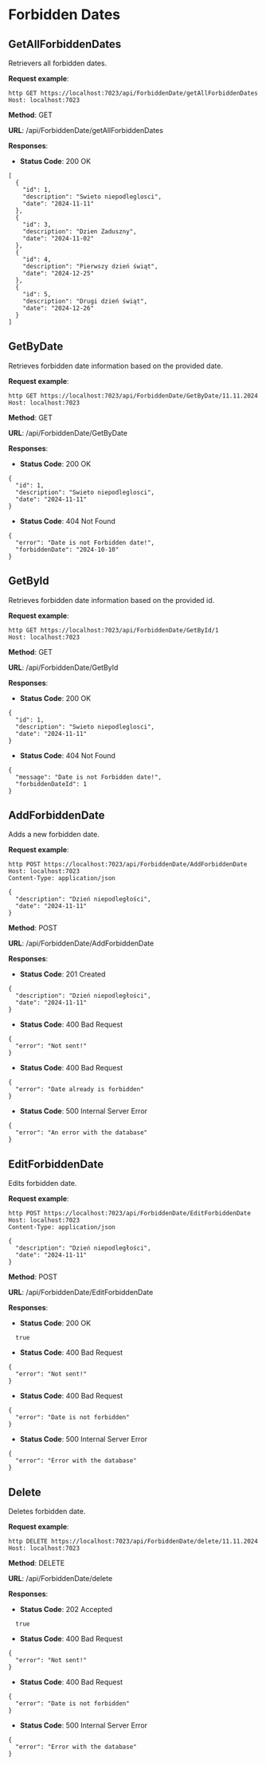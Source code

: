 # Forbidden Dates

## GetAllForbiddenDates

Retrievers all forbidden dates.

**Request example**:

```
http GET https://localhost:7023/api/ForbiddenDate/getAllForbiddenDates
Host: localhost:7023
```

**Method**: GET

**URL**: /api/ForbiddenDate/getAllForbiddenDates

**Responses**:

- **Status Code**: 200 OK

```
[
  {
    "id": 1,
    "description": "Swieto niepodleglosci",
    "date": "2024-11-11"
  },
  {
    "id": 3,
    "description": "Dzien Zaduszny",
    "date": "2024-11-02"
  },
  {
    "id": 4,
    "description": "Pierwszy dzień świąt",
    "date": "2024-12-25"
  },
  {
    "id": 5,
    "description": "Drugi dzień świąt",
    "date": "2024-12-26"
  }
]
```

## GetByDate

Retrieves forbidden date information based on the provided date.

**Request example**:

```
http GET https://localhost:7023/api/ForbiddenDate/GetByDate/11.11.2024
Host: localhost:7023
```

**Method**: GET

**URL**: /api/ForbiddenDate/GetByDate

**Responses**:

- **Status Code**: 200 OK

```
{
  "id": 1,
  "description": "Swieto niepodleglosci",
  "date": "2024-11-11"
}
```

- **Status Code**: 404 Not Found

```
{
  "error": "Date is not Forbidden date!",
  "forbiddenDate": "2024-10-10"
}
```

## GetById

Retrieves forbidden date information based on the provided id.

**Request example**:

```
http GET https://localhost:7023/api/ForbiddenDate/GetById/1
Host: localhost:7023
```

**Method**: GET

**URL**: /api/ForbiddenDate/GetById

**Responses**:

- **Status Code**: 200 OK

```
{
  "id": 1,
  "description": "Swieto niepodleglosci",
  "date": "2024-11-11"
}
```

- **Status Code**: 404 Not Found

```
{
  "message": "Date is not Forbidden date!",
  "forbiddenDateId": 1
}
```

## AddForbiddenDate

Adds a new forbidden date.

**Request example**:

```
http POST https://localhost:7023/api/ForbiddenDate/AddForbiddenDate
Host: localhost:7023
Content-Type: application/json

{
  "description": "Dzień niepodległości",
  "date": "2024-11-11"
}
```

**Method**: POST

**URL**: /api/ForbiddenDate/AddForbiddenDate

**Responses**:

- **Status Code**: 201 Created

```
{
  "description": "Dzień niepodległości",
  "date": "2024-11-11"
}
```

- **Status Code**: 400 Bad Request

```
{
  "error": "Not sent!"
}
```

- **Status Code**: 400 Bad Request

```
{
  "error": "Date already is forbidden"
}
```

- **Status Code**: 500 Internal Server Error

```
{
  "error": "An error with the database"
}
```

## EditForbiddenDate

Edits forbidden date.

**Request example**:

```
http POST https://localhost:7023/api/ForbiddenDate/EditForbiddenDate
Host: localhost:7023
Content-Type: application/json

{
  "description": "Dzień niepodległości",
  "date": "2024-11-11"
}
```

**Method**: POST

**URL**: /api/ForbiddenDate/EditForbiddenDate

**Responses**:

- **Status Code**: 200 OK

```
  true
```

- **Status Code**: 400 Bad Request

```
{
  "error": "Not sent!"
}
```

- **Status Code**: 400 Bad Request

```
{
  "error": "Date is not forbidden"
}
```

- **Status Code**: 500 Internal Server Error

```
{
  "error": "Error with the database"
}
```

## Delete

Deletes forbidden date.

**Request example**:

```
http DELETE https://localhost:7023/api/ForbiddenDate/delete/11.11.2024
Host: localhost:7023
```

**Method**: DELETE

**URL**: /api/ForbiddenDate/delete

**Responses**:

- **Status Code**: 202 Accepted

```
  true
```

- **Status Code**: 400 Bad Request

```
{
  "error": "Not sent!"
}
```

- **Status Code**: 400 Bad Request

```
{
  "error": "Date is not forbidden"
}
```

- **Status Code**: 500 Internal Server Error

```
{
  "error": "Error with the database"
}
```